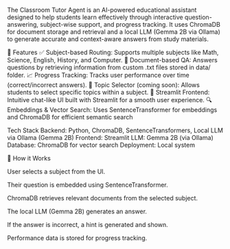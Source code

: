 The Classroom Tutor Agent is an AI-powered educational assistant designed to help students learn effectively through interactive question-answering, subject-wise support, and progress tracking. It uses ChromaDB for document storage and retrieval and a local LLM (Gemma 2B via Ollama) to generate accurate and context-aware answers from study materials.

🚀 Features
✅ Subject-based Routing: Supports multiple subjects like Math, Science, English, History, and Computer.
🧠 Document-based QA: Answers questions by retrieving information from custom .txt files stored in data/ folder.
📈 Progress Tracking: Tracks user performance over time (correct/incorrect answers).
🧾 Topic Selector (coming soon): Allows students to select specific topics within a subject.
🎨 Streamlit Frontend: Intuitive chat-like UI built with Streamlit for a smooth user experience.
🔍 Embeddings & Vector Search: Uses SentenceTransformer for embeddings and ChromaDB for efficient semantic search

 Tech Stack
Backend: Python, ChromaDB, SentenceTransformers, Local LLM via Ollama (Gemma 2B)
Frontend: Streamlit
LLM: Gemma 2B (via Ollama)
Database: ChromaDB for vector search
Deployment: Local system

🧪 How it Works

User selects a subject from the UI.

Their question is embedded using SentenceTransformer.

ChromaDB retrieves relevant documents from the selected subject.

The local LLM (Gemma 2B) generates an answer.

If the answer is incorrect, a hint is generated and shown.

Performance data is stored for progress tracking.



